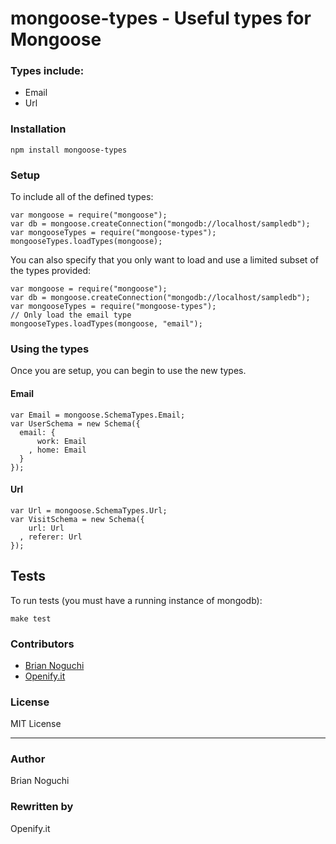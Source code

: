 mongoose-types - Useful types for Mongoose
==============

### Types include:

- Email
- Url

### Installation
    npm install mongoose-types

### Setup

To include all of the defined types:

    var mongoose = require("mongoose");
    var db = mongoose.createConnection("mongodb://localhost/sampledb");
    var mongooseTypes = require("mongoose-types");
    mongooseTypes.loadTypes(mongoose);

You can also specify that you only want to load and use a limited subset of the types provided:

    var mongoose = require("mongoose");
    var db = mongoose.createConnection("mongodb://localhost/sampledb");
    var mongooseTypes = require("mongoose-types");
    // Only load the email type
    mongooseTypes.loadTypes(mongoose, "email");

### Using the types

Once you are setup, you can begin to use the new types.

#### Email

    var Email = mongoose.SchemaTypes.Email;
    var UserSchema = new Schema({
      email: {
          work: Email
        , home: Email
      }
    });

#### Url

    var Url = mongoose.SchemaTypes.Url;
    var VisitSchema = new Schema({
        url: Url
      , referer: Url
    });

## Tests

To run tests (you must have a running instance of mongodb):

    make test

### Contributors

- [Brian Noguchi](https://github.com/bnoguchi)
- [Openify.it](https://github.com/Openify.it)

### License

MIT License

---
### Author

Brian Noguchi

### Rewritten by

Openify.it
